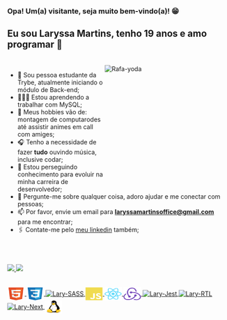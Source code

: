 ### Opa! Um(a) visitante, seja muito bem-vindo(a)! 😁
## Eu sou Laryssa Martins, tenho 19 anos e amo programar 🥰

<br />

<img align="right" alt="Rafa-yoda" height="280" width="280" src="https://i.pinimg.com/originals/92/00/18/9200189aa837cc972d9e0e0224eefa47.gif">

- 🌱 Sou pessoa estudante da Trybe, atualmente iniciando o módulo de Back-end;
  <br />
- 👩🏿‍💻 Estou aprendendo a trabalhar com MySQL; 
  <br />
- 🤔 Meus hobbies vão de: montagem de computarodes até assistir animes em call com amiges;
  <br />
- 🎧 Tenho a necessidade de fazer __tudo__ ouvindo música, inclusive codar;
   <br />
- 💼 Estou perseguindo conhecimento para evoluir na minha carreira de desenvolvedor;
  <br />
- 💬 Pergunte-me sobre qualquer coisa, adoro ajudar e me conectar com pessoas;
  <br />
- 📫 Por favor, envie um email para **laryssamartinsoffice@gmail.com** para me encontrar;
  <br />
- 🖇️ Contate-me pelo <a href="https://www.linkedin.com/in/laryssa-martins-11196b20a">meu linkedin</a> também;

<br />
<br />
<br />

 <div style="display: inline_block">
  <a href="https://github.com/Lary-Martins">
  <img height="150em" src="https://github-readme-stats.vercel.app/api?username=Lary-Martins&show_icons=true&theme=dark&include_all_commits=true&count_private=true"/>
  <img height="150em" src="https://github-readme-stats.vercel.app/api/top-langs/?username=Lary-Martins&layout=compact&langs_count=7&theme=dark"/>
</div>
  <br />
<div style="display: inline_block"><br>
  <img align="center" alt="Lary-HTML" height="30" width="40" src="https://raw.githubusercontent.com/devicons/devicon/master/icons/html5/html5-original.svg">
  <img align="center" alt="Lary-CSS" height="30" width="40" src="https://raw.githubusercontent.com/devicons/devicon/master/icons/css3/css3-original.svg">
  <img align="center" alt="Lary-SASS" height="30" width="40" src="https://img.icons8.com/color/48/000000/sass.png"/>
  <img align="center" alt="Lary-Js" height="30" width="40" src="https://raw.githubusercontent.com/devicons/devicon/master/icons/javascript/javascript-plain.svg">
  <img align="center" alt="Lary-React" height="30" width="40" src="https://raw.githubusercontent.com/devicons/devicon/master/icons/react/react-original.svg">
  <img align="center" alt="Lary-Redux" height="30" width="40" src="https://raw.githubusercontent.com/devicons/devicon/master/icons/redux/redux-original.svg">
  <img align="center" alt="Lary-Jest" height="30" width="40" src="https://symbols.getvecta.com/stencil_85/20_jest-icon.a8fdca0c23.svg">
  <img align="center" alt="Lary-RTL" height="30" width="40" src="https://testing-library.com/img/octopus-64x64.png">
  <img align="center" alt="Lary-Next" height="30" width="40" src="https://cdn.worldvectorlogo.com/logos/next-js.svg">
  <img align="center" alt="Lary-Linux" height="30" width="40" src="https://raw.githubusercontent.com/devicons/devicon/master/icons/linux/linux-original.svg">
</div>
